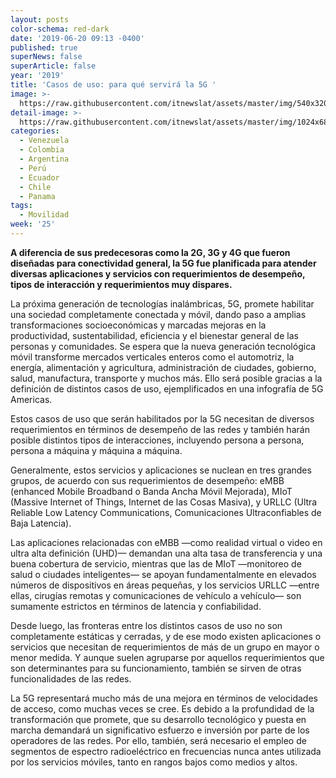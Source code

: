 ```yaml
---
layout: posts
color-schema: red-dark
date: '2019-06-20 09:13 -0400'
published: true
superNews: false
superArticle: false
year: '2019'
title: 'Casos de uso: para qué servirá la 5G '
image: >-
  https://raw.githubusercontent.com/itnewslat/assets/master/img/540x320/Antenas-5G-p.jpg
detail-image: >-
  https://raw.githubusercontent.com/itnewslat/assets/master/img/1024x680/Antenas-5G-g.jpg
categories:
  - Venezuela
  - Colombia
  - Argentina
  - Perú
  - Ecuador
  - Chile
  - Panama
tags:
  - Movilidad
week: '25'
---
```

**A diferencia de sus predecesoras como la 2G, 3G y 4G que fueron diseñadas para conectividad general, la 5G fue planificada para atender diversas aplicaciones y servicios con requerimientos de desempeño, tipos de interacción y requerimientos muy dispares.**

La próxima generación de tecnologías inalámbricas, 5G, promete habilitar una sociedad completamente conectada y móvil, dando paso a amplias transformaciones socioeconómicas y marcadas mejoras en la productividad, sustentabilidad, eficiencia y el bienestar general de las personas y comunidades. Se espera que la nueva generación tecnológica móvil transforme mercados verticales enteros como el automotriz, la energía, alimentación y agricultura, administración de ciudades, gobierno, salud, manufactura, transporte y muchos más. Ello será posible gracias a la definición de distintos casos de uso, ejemplificados en una infografía de 5G Americas.

Estos casos de uso que serán habilitados por la 5G necesitan de diversos requerimientos en términos de desempeño de las redes y también harán posible distintos tipos de interacciones, incluyendo persona a persona, persona a máquina y máquina a máquina.

Generalmente, estos servicios y aplicaciones se nuclean en tres grandes grupos, de acuerdo con sus requerimientos de desempeño: eMBB (enhanced Mobile Broadband o Banda Ancha Móvil Mejorada), MIoT (Massive Internet of Things, Internet de las Cosas Masiva), y URLLC (Ultra Reliable Low Latency Communications, Comunicaciones Ultraconfiables de Baja Latencia).

Las aplicaciones relacionadas con eMBB —como realidad virtual o video en ultra alta definición (UHD)— demandan una alta tasa de transferencia y una buena cobertura de servicio, mientras que las de MIoT —monitoreo de salud o ciudades inteligentes— se apoyan fundamentalmente en elevados números de dispositivos en áreas pequeñas, y los servicios URLLC —entre ellas, cirugías remotas y comunicaciones de vehículo a vehículo— son sumamente estrictos en términos de latencia y confiabilidad.

Desde luego, las fronteras entre los distintos casos de uso no son completamente estáticas y cerradas, y de ese modo existen aplicaciones o servicios que necesitan de requerimientos de más de un grupo en mayor o menor medida. Y aunque suelen agruparse por aquellos requerimientos que son determinantes para su funcionamiento, también se sirven de otras funcionalidades de las redes.

La 5G representará mucho más de una mejora en términos de velocidades de acceso, como muchas veces se cree. Es debido a la profundidad de la transformación que promete, que su desarrollo tecnológico y puesta en marcha demandará un significativo esfuerzo e inversión por parte de los operadores de las redes. Por ello, también, será necesario el empleo de segmentos de espectro radioeléctrico en frecuencias nunca antes utilizada por los servicios móviles, tanto en rangos bajos como medios y altos. 